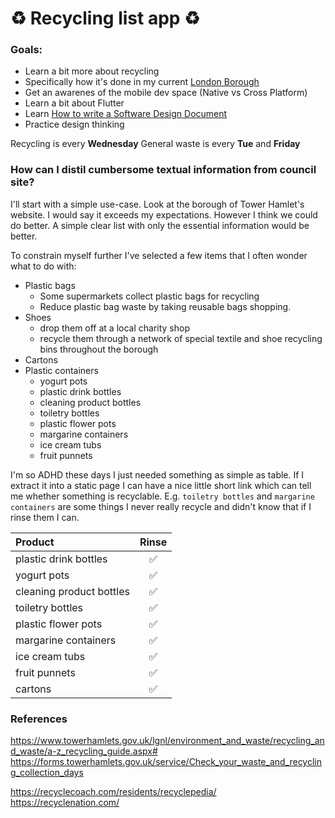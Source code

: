 # ♻️ Recycling list app ♻️

### Goals:
 - Learn a bit more about recycling
 - Specifically how it's done in my current [London Borough](https://www.towerhamlets.gov.uk/Home.aspx)
 - Get an awarenes of the mobile dev space (Native vs Cross Platform)
 - Learn a bit about Flutter
 - Learn [How to write a Software Design Document](https://mickeys.link/e64fdc)
 - Practice design thinking

Recycling is every **Wednesday** 
General waste is every **Tue** and **Friday**


### How can I distil cumbersome textual information from council site?

I'll start with a simple use-case. Look at the borough of Tower Hamlet's website. I would say it exceeds my expectations. However I think we could do better. A simple clear list with only the essential information would be better. 

To constrain myself further I've selected a few items that I often wonder what to do with:
- Plastic bags
    * Some supermarkets collect plastic bags for recycling
    * Reduce plastic bag waste by taking reusable bags shopping.
- Shoes
    * drop them off at a local charity shop
    * recycle them through a network of special textile and shoe recycling bins throughout the borough
- Cartons
- Plastic containers
    * yogurt pots
    * plastic drink bottles
    * cleaning product bottles
    * toiletry bottles
    * plastic flower pots
    * margarine containers
    * ice cream tubs
    * fruit punnets

I'm so ADHD these days I just needed something as simple as table.
If I extract it into a static page I can have a nice little short link which can tell me whether something is recyclable. E.g. `toiletry bottles` and `margarine containers` are some things I never really recycle and didn't know that if I rinse them I can.

| Product                  | Rinse |
|:-------------------------|:-----:|
| plastic drink bottles    |   ✅   |
| yogurt pots              |   ✅   |
| cleaning product bottles |   ✅   |
| toiletry bottles         |   ✅   |
| plastic flower pots      |   ✅   |
| margarine containers     |   ✅   |
| ice cream tubs           |   ✅   |
| fruit punnets            |   ✅   |
| cartons                  |   ✅   |



### References
https://www.towerhamlets.gov.uk/lgnl/environment_and_waste/recycling_and_waste/a-z_recycling_guide.aspx#
https://forms.towerhamlets.gov.uk/service/Check_your_waste_and_recycling_collection_days

https://recyclecoach.com/residents/recyclepedia/
https://recyclenation.com/